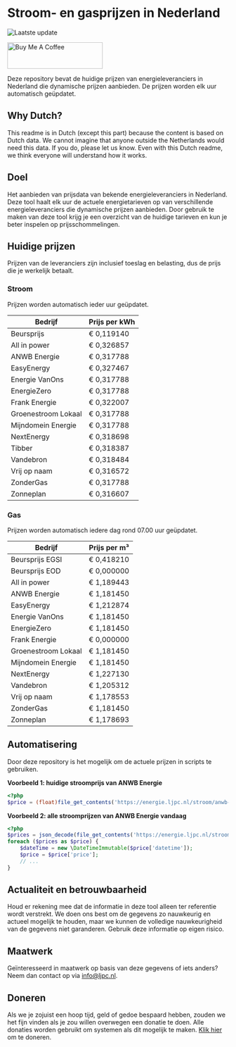 # Stroom- en gasprijzen in Nederland

![Laatste update](https://img.shields.io/badge/laatste%20update-2023--11--08%2017%3A00%20CET-brightgreen)

<a href="https://www.buymeacoffee.com/Lars-" target="_blank"><img src="https://cdn.buymeacoffee.com/buttons/v2/default-orange.png" alt="Buy Me A Coffee" height="60" style="height: 60px !important;width: 217px !important;" ></a>

Deze repository bevat de huidige prijzen van energieleveranciers in Nederland die dynamische prijzen aanbieden. De prijzen worden elk uur automatisch geüpdatet.

## Why Dutch?

This readme is in Dutch (except this part) because the content is based on Dutch data. We cannot imagine that anyone outside the Netherlands would need this data. If you do, please let us know. Even with this Dutch readme, we think
everyone will understand how it works.

## Doel

Het aanbieden van prijsdata van bekende energieleveranciers in Nederland. Deze tool haalt elk uur de actuele energietarieven op van verschillende energieleveranciers die dynamische prijzen aanbieden. Door gebruik te maken van deze tool
krijg je een overzicht van de huidige tarieven en kun je beter inspelen op prijsschommelingen.

## Huidige prijzen

Prijzen van de leveranciers zijn inclusief toeslag en belasting, dus de prijs die je werkelijk betaalt.

### Stroom

Prijzen worden automatisch ieder uur geüpdatet.

 Bedrijf | Prijs per kWh 
---------|---------------
Beursprijs | € 0,119140
All in power | € 0,326857
ANWB Energie | € 0,317788
EasyEnergy | € 0,327467
Energie VanOns | € 0,317788
EnergieZero | € 0,317788
Frank Energie | € 0,322007
Groenestroom Lokaal | € 0,317788
Mijndomein Energie | € 0,317788
NextEnergy | € 0,318698
Tibber | € 0,318387
Vandebron | € 0,318484
Vrij op naam | € 0,316572
ZonderGas | € 0,317788
Zonneplan | € 0,316607


### Gas

Prijzen worden automatisch iedere dag rond 07.00 uur geüpdatet.

 Bedrijf | Prijs per m³ 
---------|--------------
Beursprijs EGSI | € 0,418210
Beursprijs EOD | € 0,000000
All in power | € 1,189443
ANWB Energie | € 1,181450
EasyEnergy | € 1,212874
Energie VanOns | € 1,181450
EnergieZero | € 1,181450
Frank Energie | € 0,000000
Groenestroom Lokaal | € 1,181450
Mijndomein Energie | € 1,181450
NextEnergy | € 1,227130
Vandebron | € 1,205312
Vrij op naam | € 1,178553
ZonderGas | € 1,181450
Zonneplan | € 1,178693


## Automatisering

Door deze repository is het mogelijk om de actuele prijzen in scripts te gebruiken.

**Voorbeeld 1: huidige stroomprijs van ANWB Energie**

```php
<?php
$price = (float)file_get_contents('https://energie.ljpc.nl/stroom/anwb-energie-nu.txt');

```

**Voorbeeld 2: alle stroomprijzen van ANWB Energie vandaag**

```php
<?php
$prices = json_decode(file_get_contents('https://energie.ljpc.nl/stroom/all-in-power-vandaag.json'),true);
foreach ($prices as $price) {
    $dateTime = new \DateTimeImmutable($price['datetime']);
    $price = $price['price'];
    // ...
}
```

## Actualiteit en betrouwbaarheid

Houd er rekening mee dat de informatie in deze tool alleen ter referentie wordt verstrekt. We doen ons best om de gegevens zo nauwkeurig en actueel mogelijk te houden, maar we kunnen de volledige nauwkeurigheid van de gegevens niet
garanderen. Gebruik deze informatie op eigen risico.

## Maatwerk

Geïnteresseerd in maatwerk op basis van deze gegevens of iets anders? Neem dan contact op
via [info@ljpc.nl](mailto:info@ljpc.nl?subject=Energie%20prijzen).

## Doneren

Als we je zojuist een hoop tijd, geld of gedoe bespaard hebben, zouden we het fijn vinden als je zou willen overwegen een
donatie te doen. Alle donaties worden gebruikt om systemen als dit mogelijk te
maken. [Klik hier](https://www.buymeacoffee.com/Lars-) om te doneren.
